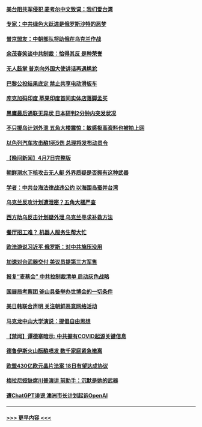 #### [美台阻共军侵犯 麦考尔中文致词：我们爱台湾](../pages/prog202/a103686225.md?t=04090043) 
#### [专家：中共绿色大跃进是俄罗斯沙特的恶梦](../pages/prog202/a103686093.md?t=04090043) 
#### [普京盟友：中朝部队将助俄在乌克兰作战](../pages/prog202/a103686089.md?t=04090043) 
#### [余茂春笑谈中共制裁：恰得其反 是种荣誉](../pages/prog202/a103686127.md?t=04090043) 
#### [无人鼓掌 普京向外国大使讲话再遇尴尬](../pages/prog202/a103686082.md?t=04090043) 
#### [巴黎公投结果底定 禁止共享电动滑板车](../pages/prog202/a103686119.md?t=04090043) 
#### [库克加码印度 苹果印度首间实体店落脚孟买](../pages/prog202/a103686115.md?t=04090043) 
#### [黑鹰最后通联无异状 日本研判2分钟内突发状况](../pages/prog202/a103686054.md?t=04090043) 
#### [不只援乌计划外泄 五角大楼震惊：敏感极高资料也被拍上网](../pages/prog202/a103685989.md?t=04090043) 
#### [以色列汽车攻击酿1死5伤 总理将发布动员令](../pages/prog202/a103685933.md?t=04090043) 
#### [【晚间新闻】4月7日完整版](../pages/prog202/a103685851.md?t=04090043) 
#### [朝鲜测水下核攻击无人艇 外界质疑是否拥有这种武器](../pages/prog202/a103685903.md?t=04090043) 
#### [学者：中共台海法律战违公约 以海围岛蚕并台湾](../pages/prog202/a103685868.md?t=04090043) 
#### [乌克兰反攻计划遭泄密？五角大楼严查](../pages/prog202/a103685864.md?t=04090043) 
#### [西方助乌反击计划疑外泄 乌克兰寻求补救方法](../pages/prog202/a103685884.md?t=04090043) 
#### [餐厅招工难？ 机器人服务生帮大忙](../pages/prog202/a103685778.md?t=04090043) 
#### [欧法游说习近平 俄罗斯：对中共施压没用](../pages/prog202/a103685774.md?t=04090043) 
#### [加速对台武器交付 美议员提第三方军售](../pages/prog202/a103685775.md?t=04090043) 
#### [报复“麦蔡会” 中共拉制裁清单 启动灰色战略](../pages/prog202/a103685776.md?t=04090043) 
#### [国展局考察团 釜山具备举办世博会的一切条件](../pages/prog202/a103685562.md?t=04090043) 
#### [美日韩联合声明 关注朝鲜恶意网络活动](../pages/prog202/a103685559.md?t=04090043) 
#### [马克龙中山大学演说：提倡自由思想](../pages/prog202/a103685555.md?t=04090043) 
#### [【禁闻】谭德塞暗示: 中共握有COVID起源关键信息](../pages/prog202/a103685500.md?t=04090043) 
#### [德鲁伊斯火山酝酿喷发 数千家庭紧急撤离](../pages/prog202/a103685395.md?t=04090043) 
#### [欧盟430亿欧元晶片法案 18日有望达成协议](../pages/prog202/a103685315.md?t=04090043) 
#### [梅拉尼娅缺席川普演讲 前助手：沉默是她的武器](../pages/prog202/a103685298.md?t=04090043) 
#### [遭ChatGPT诽谤 澳洲市长计划起诉OpenAI](../pages/prog202/a103685290.md?t=04090043) 

----
#### [ >>> 更早内容 <<< ](../indexes/prog202-earlier.md)
